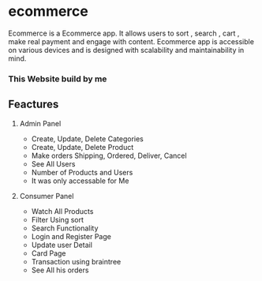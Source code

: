 # ecommerce
Ecommerce is a Ecommerce app. It allows users to sort , search , cart , make real payment and engage with content. Ecommerce app is accessible on various devices and is designed with scalability and maintainability in mind.
### This Website build by me 
## Feactures
1. Admin Panel
   - Create, Update, Delete Categories
   - Create, Update, Delete Product
   - Make orders Shipping, Ordered, Deliver, Cancel
   - See All Users
   - Number of Products and Users
   - It was only accessable for Me

2. Consumer Panel
   - Watch All Products
   - Filter Using sort
   - Search Functionality
   - Login and Register Page
   - Update user Detail
   - Card Page
   - Transaction using braintree
   - See All his orders
